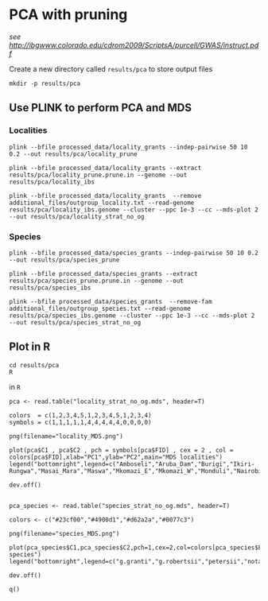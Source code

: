 # PCA with pruning
*see http://ibgwww.colorado.edu/cdrom2009/ScriptsA/purcell/GWAS/instruct.pdf*


Create a new directory called `results/pca` to store output files


```{bash}
mkdir -p results/pca
```

## Use PLINK to perform PCA and MDS

### Localities

```{bash}
plink --bfile processed_data/locality_grants --indep-pairwise 50 10 0.2 --out results/pca/locality_prune

plink --bfile processed_data/locality_grants --extract results/pca/locality_prune.prune.in --genome --out results/pca/locality_ibs

plink --bfile processed_data/locality_grants  --remove additional_files/outgroup_locality.txt --read-genome results/pca/locality_ibs.genome --cluster --ppc 1e-3 --cc --mds-plot 2 --out results/pca/locality_strat_no_og
```


### Species

```{bash}
plink --bfile processed_data/species_grants --indep-pairwise 50 10 0.2 --out results/pca/species_prune

plink --bfile processed_data/species_grants --extract results/pca/species_prune.prune.in --genome --out results/pca/species_ibs

plink --bfile processed_data/species_grants  --remove-fam additional_files/outgroup_species.txt --read-genome results/pca/species_ibs.genome --cluster --ppc 1e-3 --cc --mds-plot 2 --out results/pca/species_strat_no_og
```

## Plot in R

```{bash}
cd results/pca
R
```

in `R`


```{R}
pca <- read.table("locality_strat_no_og.mds", header=T)

colors  = c(1,2,3,4,5,1,2,3,4,5,1,2,3,4)
symbols = c(1,1,1,1,1,4,4,4,4,4,0,0,0,0)

png(filename="locality_MDS.png")

plot(pca$C1 , pca$C2 , pch = symbols[pca$FID] , cex = 2 , col = colors[pca$FID],xlab="PC1",ylab="PC2",main="MDS localities")
legend("bottomright",legend=c("Amboseli","Aruba_Dam","Burigi","Ikiri-Rungwa","Masai_Mara","Maswa","Mkomazi_E","Mkomazi_W","Monduli","Nairobi","Samburu","Sibiloi","Tsavo","Ugalla"),col=colors,pch=symbols)

dev.off()


pca_species <- read.table("species_strat_no_og.mds", header=T)

colors <- c("#23cf00","#4900d1","#d62a2a","#0077c3")

png(filename="species_MDS.png")

plot(pca_species$C1,pca_species$C2,pch=1,cex=2,col=colors[pca_species$FID],xlab="PC1",ylab="PC2",main="MDS species")
legend("bottomright",legend=c("g.granti","g.robertsii","petersii","notata"),col=colors,pch=1)

dev.off()

q()

```
